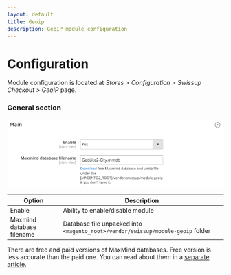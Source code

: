 ```yaml
---
layout: default
title: Geoip
description: GeoIP module configuration
---
```


# Configuration

Module configuration is located at _Stores > Configuration > Swissup Checkout > GeoIP_
page.

### General section

![General Section](/images/m2/geoip/configuration/general.png)

Option                    | Description
--------------------------|------------
Enable                    | Ability to enable/disable module
Maxmind database filename | Database file unpacked into `<magento_root>/vendor/swissup/module-geoip` folder

There are free and paid versions of MaxMind databases. Free version is less
accurate than the paid one. You can read about them in a
[separate article](/m2/extensions/geoip/maxmind-databases/).
